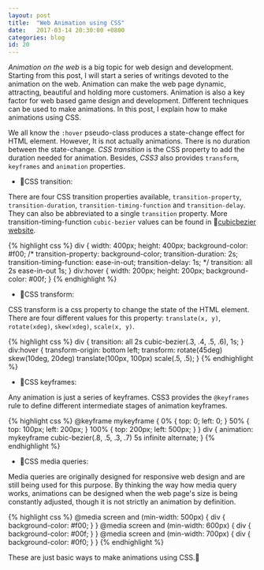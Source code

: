```yaml
---
layout: post
title:  "Web Animation using CSS"
date:   2017-03-14 20:30:00 +0800
categories: blog
id: 20
---
```

*Animation on the web* is a big topic for web design and development. Starting from this post, I will start a series of writings devoted to the animation on the web. Animation can make the web page dynamic, attracting, beautiful and holding more customers. Animation is also a key factor for web based game design and development. Different techniques can be used to make animations. In this post, I explain how to make animations using CSS.

We all know the `:hover` pseudo-class produces a state-change effect for HTML element. However, It is not actually animations. There is no duration between the state-change. *CSS transition* is the CSS property to add the duration needed for animation. Besides, *CSS3* also provides `transform`, `keyframes` and `animation` properties.

* :bell:CSS transition:

There are four CSS transition properties available, `transition-property`, `transition-duration`, `transition-timing-function` and `transition-delay`. They can also be abbreviated to a single `transition` property. More transition-timing-function `cubic-bezier` values can be found in :link:[cubicbezier website][cubicbezierref].

{% highlight css %}
div {
    width: 400px;
    height: 400px;
    background-color: #f00;
    /*
    transition-property: background-color;
    transition-duration: 2s;
    transition-timing-function: ease-in-out;
    transition-delay: 1s;
    */
    transition: all 2s ease-in-out 1s;
}
div:hover {
    width: 200px;
    height: 200px;
    background-color: #00f;
}
{% endhighlight %}

* :bell:CSS transform:

CSS transform is a css property to change the state of the HTML element. There are four different values for this property: `translate(x, y)`, `rotate(xdeg)`, `skew(xdeg)`, `scale(x, y)`.

{% highlight css %}
div {
    transition: all 2s cubic-bezier(.3, .4, .5, .6), 1s;
}
div:hover {
    transform-origin: bottom left;
    transform: rotate(45deg) skew(10deg, 20deg) translate(100px, 100px) scale(.5, .5);
}
{% endhighlight %}

* :bell:CSS keyframes:

Any animation is just a series of keyframes. CSS3 provides the `@keyframes` rule to define different intermediate stages of animation keyframes.

{% highlight css %}
@keyframe mykeyframe {
    0% {
        top: 0; left: 0;
    } 
    50% {
        top: 100px; left: 200px;
    }
    100% {
        top: 200px; left: 500px;
    }
}
div {
    animation: mykeyframe cubic-bezier(.8, .5, .3, .7) 5s infinite alternate;
}
{% endhighlight %}

* :bell:CSS media queries:

Media queries are originally designed for responsive web design and are still being used for this purpose. By thinking the way how media query works, animations can be designed when the web page's size is being constantly adjusted, though it is not strictly an animation by definition.

{% highlight css %}
@media screen and (min-width: 500px) {
    div {
        background-color: #f00;
    }
}
@media screen and (min-width: 600px) {
    div {
        background-color: #00f;
    }
}
@media screen and (min-width: 700px) {
    div {
        background-color: #0f0;
    }
}
{% endhighlight %}

These are just basic ways to make animations using CSS.:tada:

[cubicbezierref]: http://cubic-bezier.com

